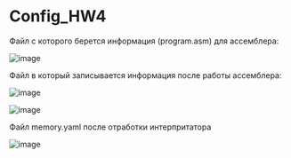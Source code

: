 # Config_HW4

Файл с которого берется информация (program.asm) для ассемблера:

![image](https://github.com/user-attachments/assets/9cfd6e58-0d14-439a-b412-ad036a83f2d0)

Файл в который записывается информация после работы ассемблера:

![image](https://github.com/user-attachments/assets/207e463e-3bee-41e7-a900-dffd66d5467a)

![image](https://github.com/user-attachments/assets/a4e45c71-d539-4ffa-858e-020d0f22ddad)

Файл memory.yaml после отработки интерпритатора

![image](https://github.com/user-attachments/assets/0f70bdd8-b6a8-44e5-8c87-1848e0bf198f)

